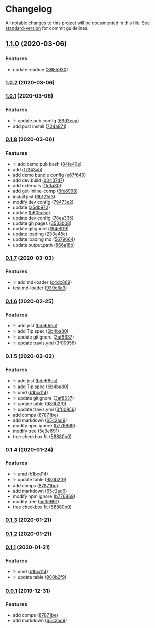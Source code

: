 # Changelog

All notable changes to this project will be documented in this file. See [standard-version](https://github.com/conventional-changelog/standard-version) for commit guidelines.

## [1.1.0](https://github.com/SoldierAb/k-view/compare/v1.0.2...v1.1.0) (2020-03-06)


### Features

* update readme ([3985930](https://github.com/SoldierAb/k-view/commit/3985930ac13cdbf7117d80182500ac9f8421b287))

### [1.0.2](https://github.com/SoldierAb/k-view/compare/v1.0.1...v1.0.2) (2020-03-06)

### [1.0.1](https://github.com/SoldierAb/k-view/compare/v0.1.10...v1.0.1) (2020-03-06)
### Features

* ✨ update pub config ([69d3eea](https://github.com/SoldierAb/k-view/commit/69d3eea6a2789fe09b8af067c70fda80688b5662))
* add post install ([724a871](https://github.com/SoldierAb/k-view/commit/724a871f3644d1a0a5de4985c3ac859f503a5ba5))

### [0.1.8](https://github.com/SoldierAb/k-view/compare/v0.1.7...v0.1.8) (2020-03-06)


### Features

* ✨ add demo:pub bash ([84fe40e](https://github.com/SoldierAb/k-view/commit/84fe40e703a8474c32d6b3d0298eb35fde9b719f))
* add ([f7243ab](https://github.com/SoldierAb/k-view/commit/f7243ab2b0956a7305d9f8255900b9932e724c69))
* add demo bundle config ([e67f649](https://github.com/SoldierAb/k-view/commit/e67f6494b70979a340721416f9d6e47cbac87fb3))
* add dev:build ([d0437d7](https://github.com/SoldierAb/k-view/commit/d0437d79bea4d1eae19b66cff23be61a4ff9bb39))
* add externals ([1fc1a30](https://github.com/SoldierAb/k-view/commit/1fc1a30d002eeb272d27ea8a38120af0f49603b4))
* add get-inline-comp ([6fe8998](https://github.com/SoldierAb/k-view/commit/6fe89988a0d49f873602536a154a6f22698561fc))
* install jest ([6b121d3](https://github.com/SoldierAb/k-view/commit/6b121d30d6ebc39e3ba36ab0f25a7c783043c706))
* modify dev config ([79473e2](https://github.com/SoldierAb/k-view/commit/79473e204aa2a69794a023fd8285ae507aabb789))
* update ([a5db972](https://github.com/SoldierAb/k-view/commit/a5db972e8c5756f59572f370db738ec33480b15a))
* update ([b605c5e](https://github.com/SoldierAb/k-view/commit/b605c5e4f6476107dd5de665e02406446b11f4ac))
* update dev config ([78ea335](https://github.com/SoldierAb/k-view/commit/78ea33530f2b72885db8babb182ce26bf5aceea2))
* update gh pages ([3533b08](https://github.com/SoldierAb/k-view/commit/3533b0814e3d337cf7a5d5acab011fddc7b66572))
* update gitignore ([f94e919](https://github.com/SoldierAb/k-view/commit/f94e919a44b0ae95ef59372a041f8d62ac33c968))
* update loading ([230e45c](https://github.com/SoldierAb/k-view/commit/230e45ccfdc4eebaeba9d1e530a41bb0f4a8d324))
* update loading md ([5679664](https://github.com/SoldierAb/k-view/commit/5679664b58207ef7ccd2771c07c3fb5d0549ca96))
* update output.path ([866a18b](https://github.com/SoldierAb/k-view/commit/866a18b5af2a32213a11b2f5a0308450840b5a77))

### [0.1.7](https://github.com/SoldierAb/k-view/compare/v0.1.6...v0.1.7) (2020-03-03)


### Features

* ✨ add md-loader ([c4dc869](https://github.com/SoldierAb/k-view/commit/c4dc8696edbb082eed0c4b5b906180bddabc6586))
* test md-loader ([939c8a9](https://github.com/SoldierAb/k-view/commit/939c8a9b842daf728ad5381f37565093e10fef1b))

### [0.1.6](https://github.com/SoldierAb/k-view/compare/v0.1.3...v0.1.6) (2020-02-25)


### Features

* ✨ add jest ([bde66ea](https://github.com/SoldierAb/k-view/commit/bde66ea1d8bf3786b2ebfa5b171b464f3ba06b6c))
* ✨ add Tip.spec ([6b4ba80](https://github.com/SoldierAb/k-view/commit/6b4ba80ac02cd8b1a574c806a19b152e30f56ba4))
* ✨ update gitignore ([3af8637](https://github.com/SoldierAb/k-view/commit/3af86374011cfd3c6148fbe487d17387280a79af))
* ✨ update travis.yml ([3f00956](https://github.com/SoldierAb/k-view/commit/3f00956d1e298ce55920946f5bb6ce699a045341))

### 0.1.5 (2020-02-02)


### Features

* ✨ add jest ([bde66ea](https://github.com/SoldierAb/k-view/commit/bde66ea1d8bf3786b2ebfa5b171b464f3ba06b6c))
* ✨ add Tip.spec ([6b4ba80](https://github.com/SoldierAb/k-view/commit/6b4ba80ac02cd8b1a574c806a19b152e30f56ba4))
* ✨ umd ([b1bcd14](https://github.com/SoldierAb/k-view/commit/b1bcd1480e2992387c638321f305d480bfa07f5d))
* ✨ update gitignore ([3af8637](https://github.com/SoldierAb/k-view/commit/3af86374011cfd3c6148fbe487d17387280a79af))
* ✨ update table ([980b2f9](https://github.com/SoldierAb/k-view/commit/980b2f9721551cb9bf2ac057770f57f395724752))
* ✨ update travis.yml ([3f00956](https://github.com/SoldierAb/k-view/commit/3f00956d1e298ce55920946f5bb6ce699a045341))
* add comps ([87871be](https://github.com/SoldierAb/k-view/commit/87871be5b2c371acc68da82fab6a36656bb3b564))
* add markdown ([65c2ad9](https://github.com/SoldierAb/k-view/commit/65c2ad9ac0a40324111ddd5b69c51989b1ce4c13))
* modify npm ignore ([b776869](https://github.com/SoldierAb/k-view/commit/b776869c49f79df83d67e1f726e35d094a45e706))
* modify tree ([5e3e691](https://github.com/SoldierAb/k-view/commit/5e3e691d7e27f371ec79b15ed97931849e492ffe))
* tree checkbox fit ([58880b0](https://github.com/SoldierAb/k-view/commit/58880b038620c08b624e614b485b18904fcc183f))

### 0.1.4 (2020-01-24)


### Features

* ✨ umd ([b1bcd14](https://github.com/SoldierAb/k-view/commit/b1bcd1480e2992387c638321f305d480bfa07f5d))
* ✨ update table ([980b2f9](https://github.com/SoldierAb/k-view/commit/980b2f9721551cb9bf2ac057770f57f395724752))
* add comps ([87871be](https://github.com/SoldierAb/k-view/commit/87871be5b2c371acc68da82fab6a36656bb3b564))
* add markdown ([65c2ad9](https://github.com/SoldierAb/k-view/commit/65c2ad9ac0a40324111ddd5b69c51989b1ce4c13))
* modify npm ignore ([b776869](https://github.com/SoldierAb/k-view/commit/b776869c49f79df83d67e1f726e35d094a45e706))
* modify tree ([5e3e691](https://github.com/SoldierAb/k-view/commit/5e3e691d7e27f371ec79b15ed97931849e492ffe))
* tree checkbox fit ([58880b0](https://github.com/SoldierAb/k-view/commit/58880b038620c08b624e614b485b18904fcc183f))

### [0.1.3](https://github.com/SoldierAb/k-view/compare/v0.1.2...v0.1.3) (2020-01-21)

### [0.1.2](https://github.com/SoldierAb/k-view/compare/v0.1.1...v0.1.2) (2020-01-21)

### [0.1.1](https://github.com/SoldierAb/k-view/compare/v0.0.1...v0.1.1) (2020-01-21)


### Features

* ✨ umd ([b1bcd14](https://github.com/SoldierAb/k-view/commit/b1bcd1480e2992387c638321f305d480bfa07f5d))
* ✨ update table ([980b2f9](https://github.com/SoldierAb/k-view/commit/980b2f9721551cb9bf2ac057770f57f395724752))

### [0.0.1](https://github.com/SoldierAb/k-view/compare/v1.0.5...v0.0.1) (2019-12-31)


### Features

* add comps ([87871be](https://github.com/SoldierAb/k-view/commit/87871be5b2c371acc68da82fab6a36656bb3b564))
* add markdown ([65c2ad9](https://github.com/SoldierAb/k-view/commit/65c2ad9ac0a40324111ddd5b69c51989b1ce4c13))
